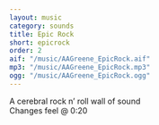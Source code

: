 ```yaml
---
layout: music
category: sounds
title: Epic Rock
short: epicrock
order: 2
aif: "/music/AAGreene_EpicRock.aif"
mp3: "/music/AAGreene_EpicRock.mp3"
ogg: "/music/AAGreene_EpicRock.ogg"
---
```


A cerebral rock n’ roll wall of sound<br />
Changes feel @ 0:20
